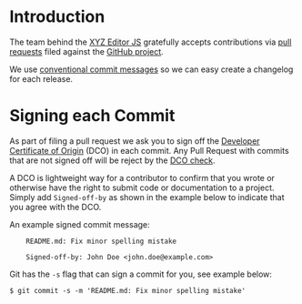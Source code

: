 # Introduction

The team behind the [XYZ Editor JS](https://github.com/heremaps/xyz-editor) gratefully accepts contributions via
[pull requests](https://help.github.com/articles/about-pull-requests/) filed against the
[GitHub project](https://github.com/heremaps/xyz-editor/pulls).

We use [conventional commit messages](https://conventionalcommits.org/) so we can easy create a changelog for each release.

# Signing each Commit

As part of filing a pull request we ask you to sign off the
[Developer Certificate of Origin](https://developercertificate.org/) (DCO) in each commit.
Any Pull Request with commits that are not signed off will be reject by the
[DCO check](https://probot.github.io/apps/dco/).

A DCO is lightweight way for a contributor to confirm that you wrote or otherwise have the right
to submit code or documentation to a project. Simply add `Signed-off-by` as shown in the example below
to indicate that you agree with the DCO.

An example signed commit message:

```
    README.md: Fix minor spelling mistake

    Signed-off-by: John Doe <john.doe@example.com>
```

Git has the `-s` flag that can sign a commit for you, see example below:

`$ git commit -s -m 'README.md: Fix minor spelling mistake'`
